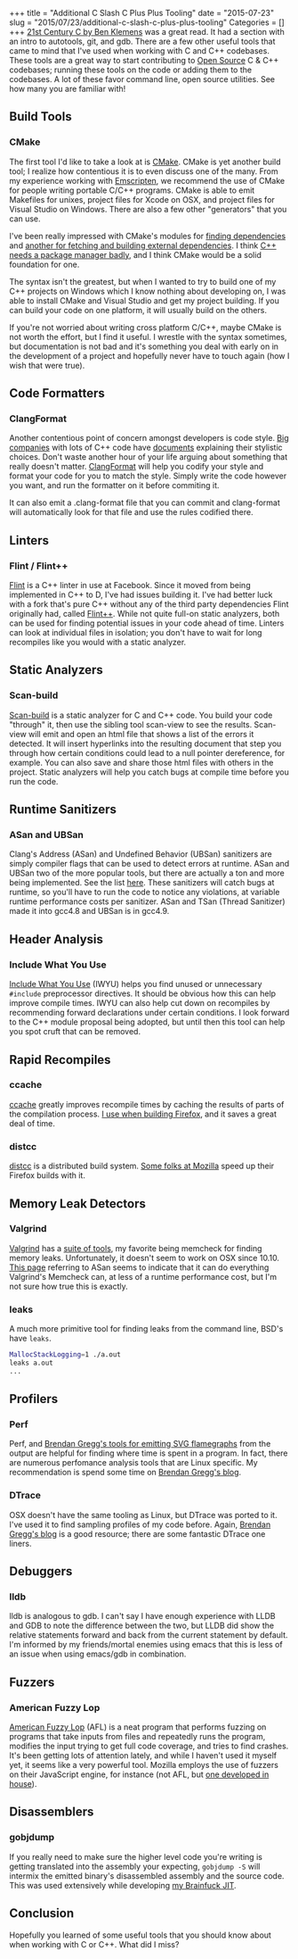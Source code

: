 +++
title = "Additional C Slash C Plus Plus Tooling"
date = "2015-07-23"
slug = "2015/07/23/additional-c-slash-c-plus-plus-tooling"
Categories = []
+++
[21st Century C by Ben Klemens](http://shop.oreilly.com/product/0636920025108.do)
was a great read. It had a section with an
intro to autotools, git, and gdb.
There are a few other useful tools that came to mind that I've used when
working with C and C++ codebases. These tools are a great way to start
contributing to
[Open Source](https://github.com/nickdesaulniers/What-Open-Source-Means-To-Me#what-open-source-means-to-me)
C & C++ codebases; running these tools on
the code or adding them to the codebases.  A lot of these favor command line,
open source utilities. See how many you are familiar with!

## Build Tools
### CMake
The first tool I'd like to take a look at is
[CMake](http://www.cmake.org/overview/).  CMake is yet another build tool; I
realize how contentious it is to even discuss one of the many.  From my
experience working with
[Emscripten](https://kripken.github.io/emscripten-site/docs/introducing_emscripten/about_emscripten.html),
we recommend the use of CMake for people
writing portable C/C++ programs.  CMake is able to emit Makefiles for unixes,
project files for Xcode on OSX, and project files for Visual Studio on Windows.
There are also a few other "generators" that you can use.

I've been really impressed with CMake's modules for
[finding dependencies](http://www.cmake.org/cmake/help/v3.0/command/find_package.html)
and
[another for fetching and building external dependencies](http://www.cmake.org/cmake/help/v3.0/module/ExternalProject.html).
I think
[C++ needs a package manager badly](https://www.youtube.com/watch?v=nshzjMDD79w),
and I think CMake would be a solid foundation for one.

The syntax isn't the greatest, but when I wanted to try to build one of my C++
projects on Windows which I know nothing about developing on, I was able to
install CMake and Visual Studio and get my project building.  If you can build
your code on one platform, it will usually build on the others.

If you're not worried about writing cross platform C/C++, maybe CMake is not
worth the effort, but I find it useful.  I wrestle with the syntax sometimes,
but documentation is not bad and it's something you deal with early on in the
development of a project and hopefully never have to touch again (how I wish
that were true).

## Code Formatters
### ClangFormat
Another contentious point of concern amongst developers is code style.
[Big companies](http://google-styleguide.googlecode.com/svn/trunk/cppguide.html)
with lots of C++ code have
[documents](https://developer.mozilla.org/en-US/docs/Mozilla/Developer_guide/Coding_Style#CC_practices)
explaining their stylistic choices.  Don't waste another hour of your life
arguing about something that really doesn't matter.
[ClangFormat](http://clang.llvm.org/docs/ClangFormat.html) will help you
codify your style and format your code for you to match the style.  Simply
write the code however you want, and run the formatter on it before commiting
it.

It can also emit a .clang-format file that you can commit and clang-format will automatically look for that file and use the rules codified there.

## Linters
### Flint / Flint++
[Flint](https://github.com/facebook/flint) is a C++ linter in use at Facebook.
Since it moved from being
implemented in C++ to D, I've had issues building it.  I've had better luck
with a fork that's pure C++ without any of the third party dependencies Flint
originally had, called
[Flint++](https://github.com/L2Program/FlintPlusPlus).  While not quite full-on
static analyzers, both can be used for finding potential issues in your code
ahead of time. Linters can look at individual files in isolation; you don't
have to wait for long recompiles like you would with a static analyzer.

## Static Analyzers
### Scan-build
[Scan-build](http://clang-analyzer.llvm.org/scan-build.html) is a static
analyzer for C and C++ code.  You build your code "through" it, then use the
sibling tool scan-view to see the results.  Scan-view will emit and open an
html file that shows a list of the errors it detected.  It will insert
hyperlinks into the resulting document that step you through how certain
conditions could lead to a null pointer dereference, for example.  You can also
save and share those html files with others in the project. Static analyzers
will help you catch bugs at compile time before you run the code.

## Runtime Sanitizers
### ASan and UBSan
Clang's Address (ASan) and Undefined Behavior (UBSan) sanitizers are simply
compiler flags that can be used to detect errors at runtime.  ASan and UBSan
two of the more popular tools, but there are actually a ton and more being
implemented.  See the list
[here](http://clang.llvm.org/docs/UsersManual.html#controlling-code-generation).
These sanitizers will catch bugs at runtime, so you'll have to run the code
to notice any violations, at variable runtime performance costs per sanitizer.
ASan and TSan (Thread Sanitizer) made it into gcc4.8 and UBSan is in gcc4.9.

## Header Analysis
### Include What You Use
[Include What You Use](https://github.com/include-what-you-use/include-what-you-use)
(IWYU) helps you find unused or unnecessary `#include` preprocessor directives.
It should be obvious how this can help improve compile times. IWYU can also
help cut down on recompiles by recommending forward declarations under certain
conditions.
I look forward to the C++ module proposal being adopted, but until then this
tool can help you spot cruft that can be removed.

## Rapid Recompiles
### ccache
[ccache](https://ccache.samba.org/) greatly improves recompile times by caching
the results of parts of the compilation process.
[I use when building Firefox](https://github.com/nickdesaulniers/dotfiles/blob/49984b3e82022e5ce82e778fc8ce990f8e1e554a/.mozconfig#L1),
and it saves a great deal of time.

### distcc
[distcc](https://github.com/distcc/distcc) is a distributed build system.
[Some folks at Mozilla](http://blog.dholbert.org/) speed up their Firefox builds with it.

## Memory Leak Detectors
### Valgrind
[Valgrind](http://valgrind.org/info/about.html) has a
[suite of tools](http://valgrind.org/info/about.html), my
favorite being memcheck for finding memory leaks. Unfortunately, it doesn't
seem to work on OSX since 10.10.
[This page](https://code.google.com/p/address-sanitizer/wiki/ComparisonOfMemoryTools)
referring to ASan seems to indicate that it can do everything Valgrind's
Memcheck can, at less of a runtime performance cost, but I'm not sure how true
this is exactly.

### leaks
A much more primitive tool for finding leaks from the command line, BSD's have
`leaks`.

```bash
MallocStackLogging=1 ./a.out
leaks a.out
...
```

## Profilers
### Perf
Perf, and
[Brendan Gregg's tools for emitting SVG flamegraphs](http://www.brendangregg.com/flamegraphs.html)
from the output
are helpful for finding where time is spent in a program. In fact, there are
numerous perfomance analysis tools that are Linux specific.  My recommendation
is spend some time on [Brendan Gregg's blog](http://www.brendangregg.com/linuxperf.html).

### DTrace
OSX doesn't have the same tooling as Linux, but DTrace was ported to it.  I've
used it to find sampling profiles of my code before. Again,
[Brendan Gregg's blog](http://www.brendangregg.com/dtrace.html) is a good
resource; there are some fantastic DTrace one liners.

## Debuggers
### lldb
lldb is analogous to gdb.  I can't say I have enough experience with LLDB and GDB to note the difference between the two, but LLDB did show the relative statements forward and back from the current statement by default.  I'm informed by my friends/mortal enemies using emacs that this is less of an issue when using emacs/gdb in combination.

## Fuzzers
### American Fuzzy Lop
[American Fuzzy Lop](http://lcamtuf.coredump.cx/afl/) (AFL) is a neat program
that performs fuzzing on programs
that take inputs from files and repeatedly runs the program, modifies the
input trying to get full code coverage, and tries to find crashes.  It's been
getting lots of attention lately, and while I haven't used it myself yet, it
seems like a very powerful tool. Mozilla employs the use of fuzzers on their
JavaScript engine, for instance (not AFL, but
[one developed in house](http://www.squarefree.com/2007/08/02/introducing-jsfunfuzz/)).

## Disassemblers
### gobjdump
If you really need to make sure the higher level code you're writing is getting
translated into the assembly your expecting, `gobjdump -S` will intermix the
emitted binary's disassembled assembly and the source code.  This was used
extensively while developing [my Brainfuck JIT](/blog/2015/05/25/interpreter-compiler-jit/).

## Conclusion
Hopefully you learned of some useful tools that you should know about when
working with C or C++.  What did I miss?

